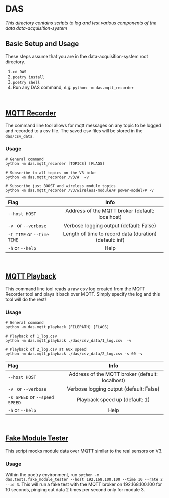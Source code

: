 # DAS

*This directory contains scripts to log and test various components of the data data-acquisition-system*



## Basic Setup and Usage
These steps assume that you are in the data-acquisition-system root directory.
1. `cd DAS`
2. `poetry install`
3. `poetry shell`
4. Run any DAS command, _e.g._ `python -m das.mqtt_recorder`

<br/>

## [MQTT Recorder](/DAS/das/mqtt_recorder.py)
The command line tool allows for mqtt messages on any topic to be logged and recorded to a csv file. The saved csv files will be stored in the `das/csv_data`. 

### Usage
```
# General command
python -m das.mqtt_recorder [TOPICS] [FLAGS]

# Subscribe to all topics on the V3 bike
python -m das.mqtt_recorder /v3/#  -v

# Subscribe just BOOST and wireless module topics
python -m das.mqtt_recorder /v3/wireless-module/# power-model/# -v
```

| Flag                       |                          Info                           |
| :------------------------- | :-----------------------------------------------------: |
| `--host HOST`              |     Address of the MQTT broker (default: localhost)     |
| `-v ` or `--verbose`       |         Verbose logging output (default: False)         |
| `-t TIME` or `--time TIME` | Length of time to record data (duration) (default: inf) |
| `-h` or `--help`           |                          Help                           |

<br/>

## [MQTT Playback](/DAS/das/mqtt_playback.py)
This command line tool reads a raw csv log created from the MQTT Recorder tool and plays it back over MQTT. Simply specify the log and this tool will do the rest!

### Usage
```
# General command
python -m das.mqtt_playback [FILEPATH] [FLAGS]

# Playback of 1_log.csv
python -m das.mqtt_playback ./das/csv_data/1_log.csv  -v

# Playback of 2_log.csv at 60x speed 
python -m das.mqtt_playback ./das/csv_data/2_log.csv -s 60 -v
```

| Flag                          |                      Info                       |
| :---------------------------- | :---------------------------------------------: |
| `--host HOST`                 | Address of the MQTT broker (default: localhost) |
| `-v ` or `--verbose`          |     Verbose logging output (default: False)     |
| `-s SPEED` or `--speed SPEED` |         Playback speed up (default: 1)          |
| `-h` or `--help`              |                      Help                       |

<br/>

## [Fake Module Tester](/DAS/das/utils/MockSensor.py.py)
This script mocks module data over MQTT similar to the real sensors on V3.

### Usage
Within the poetry environment, run `python -m das.tests.fake_module_tester --host 192.168.100.100 --time 10 --rate 2 --id 3`. This will run a fake test with the MQTT broker on 192.168.100.100 for 10 seconds, pinging out data 2 times per second only for module 3.






